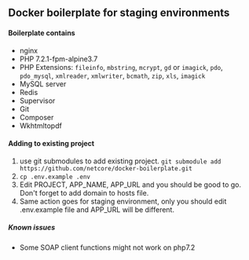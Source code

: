 ## Docker boilerplate for staging environments

#### Boilerplate contains
* nginx
* PHP 7.2.1-fpm-alpine3.7
* PHP Extensions: `fileinfo`, `mbstring`, `mcrypt`, `gd` or `imagick`, `pdo`, `pdo_mysql`, `xmlreader`, `xmlwriter`, `bcmath`, `zip`, `xls`, `imagick`
* MySQL server
* Redis
* Supervisor
* Git
* Composer
* Wkhtmltopdf

#### Adding to existing project
1. use git submodules to add existing project. ``git submodule add https://github.com/netcore/docker-boilerplate.git``
2. ``cp .env.example .env``
3. Edit PROJECT, APP_NAME, APP_URL and you should be good to go. Don't forget to add domain to hosts file.
4. Same action goes for staging environment, only you should edit .env.example file and APP_URL will be different.

##### Known issues
- Some SOAP client functions might not work on php7.2